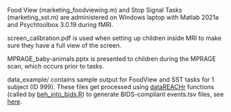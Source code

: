 Food View (marketing_foodviewing.m) and Stop Signal Tasks (marketing_sst.m) are administered on Windows laptop with Matlab 2021a and Psychtoolbox 3.0.19 during fMRI.

screen_calibration.pdf is used when setting up children inside MRI to make sure they have a full view of the screen.

MPRAGE_baby-animals.pptx is presented to children during the MPRAGE scan, which occurs prior to tasks. 

data_example/ contains sample output for FoodView and SST tasks for 1 subject (ID 999). These files get processed using [dataREACHr](https://github.com/bfuchs18/dataREACHr) functions (called by [beh_into_bids.R](../../../ParticipantData/bids/code/beh_to_bids.R)) to generate BIDS-compliant events.tsv files, see [here](../../../ParticipantData/bids/rawdata/sub-999/ses-1/func).
